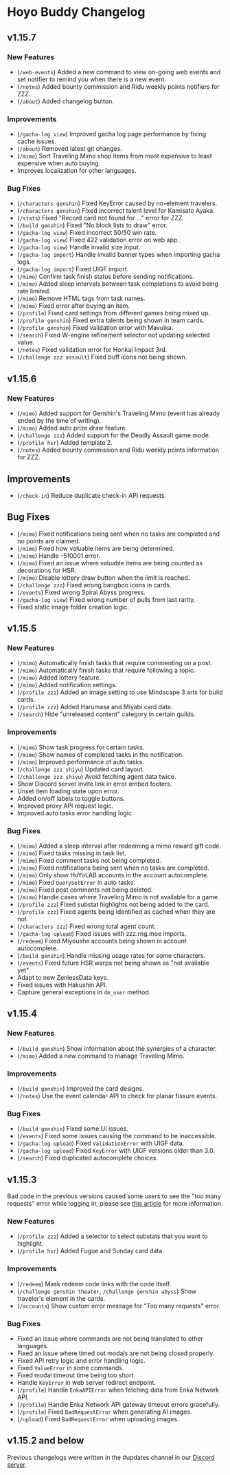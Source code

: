 # Hoyo Buddy Changelog

## v1.15.7

### New Features

- (`/web-events`) Added a new command to view on-going web events and set notifier to remind you when there is a new event.
- (`/notes`) Added bounty commission and Ridu weekly points notifiers for ZZZ.
- (`/about`) Added changelog button.

### Improvements

- (`/gacha-log view`) Improved gacha log page performance by fixing cache issues.
- (`/about`) Removed latest git changes.
- (`/mimo`) Sort Traveling Mimo shop items from most expensive to least expensive when auto buying.
- Improves localization for other languages.
  
### Bug Fixes

- (`/characters genshin`) Fixed KeyError caused by no-element travelers.
- (`/characters genshin`) Fixed incorrect talent level for Kamisato Ayaka.
- (`/stats`) Fixed "Record card not found for ..." error for ZZZ.
- (`/build genshin`) Fixed "No block lists to draw" error.
- (`/gacha-log view`) Fixed incorrect 50/50 win rate.
- (`/gacha-log view`) Fixed 422 validation error on web app.
- (`/gacha-log view`) Handle invalid size input.
- (`/gacha-log import`) Handle invalid banner types when importing gacha logs.
- (`/gacha-log import`) Fixed UIGF import.
- (`/mimo`) Confirm task finish status before sending notifications.
- (`/mimo`) Added sleep intervals between task completions to avoid being rate limited.
- (`/mimo`) Remove HTML tags from task names.
- (`/mimo`) Fixed error after buying an item.
- (`/profile`) Fixed card settings from different games being mixed up.
- (`/profile genshin`) Fixed extra talents being shown in team cards.
- (`/profile genshin`) Fixed validation error with Mavuika.
- (`/search`) Fixed W-engine refinement selector not updating selected value.
- (`/notes`) Fixed validation error for Honkai Impact 3rd.
- (`/challenge zzz assault`) Fixed buff icons not being shown.

## v1.15.6

### New Features

- (`/mimo`) Added support for Genshin's Traveling Mimo (event has already ended by the time of writing).
- (`/mimo`) Added auto prize draw feature.
- (`/challenge zzz`) Added support for the Deadly Assault game mode.
- (`/profile hsr`) Added template 2.
- (`/notes`) Added bounty commission and Ridu weekly points information for ZZZ.

## Improvements

- (`/check-in`) Reduce duplicate check-in API requests.

## Bug Fixes

- (`/mimo`) Fixed notifications being sent when no tasks are completed and no points are claimed.
- (`/mimo`) Fixed how valuable items are being determined.
- (`/mimo`) Handle -510001 error.
- (`/mimo`) Fixed an issue where valuable items are being counted as decorations for HSR.
- (`/mimo`) Disable lottery draw button when the limit is reached.
- (`/challenge zzz`) Fixed wrong bangboo icons in cards.
- (`/events`) Fixed wrong Spiral Abyss progress.
- (`/gacha-log view`) Fixed wrong number of pulls from last rarity.
- Fixed static image folder creation logic.

## v1.15.5

### New Features

- (`/mimo`) Automatically finish tasks that require commenting on a post.
- (`/mimo`) Automatically finish tasks that require following a topic.
- (`/mimo`) Added lottery feature.
- (`/mimo`) Added notification settings.
- (`/profile zzz`) Added an image setting to use Mindscape 3 arts for build cards.
- (`/profile zzz`) Added Harumasa and Miyabi card data.
- (`/search`) Hide "unreleased content" category in certain guilds.

### Improvements

- (`/mimo`) Show task progress for certain tasks.
- (`/mimo`) Show names of completed tasks in the notification.
- (`/mimo`) Improved performance of auto tasks.
- (`/challenge zzz shiyu`) Updated card layout.
- (`/challenge zzz shiyu`) Avoid fetching agent data twice.
- Show Discord server invite link in error embed footers.
- Unset item loading state upon error.
- Added on/off labels to toggle buttons.
- Improved proxy API request logic.
- Improved auto tasks error handling logic.

### Bug Fixes

- (`/mimo`) Added a sleep interval after redeeming a mimo reward gift code.
- (`/mimo`) Fixed tasks missing in task list.
- (`/mimo`) Fixed comment tasks not being completed.
- (`/mimo`) Fixed notifications being sent when no tasks are completed.
- (`/mimo`) Only show HoYoLAB accounts in the account autocomplete.
- (`/mimo`) Fixed `QuerySetError` in auto tasks.
- (`/mimo`) Fixed post comments not being deleted.
- (`/mimo`) Handle cases where Traveling Mimo is not available for a game.
- (`/profile zzz`) Fixed substat highlights not being added to the card.
- (`/profile zzz`) Fixed agents being identified as cached when they are not.
- (`/characters zzz`) Fixed wrong total agent count.
- (`/gacha-log upload`) Fixed issues with zzz.rng.moe imports.
- (`/redeem`) Fixed Miyoushe accounts being shown in account autocomplete.
- (`/build genshin`) Handle missing usage rates for some characters.
- (`/events`) Fixed future HSR warps not being shown as "not available yet".
- Adapt to new ZenlessData keys.
- Fixed issues with Hakushin API.
- Capture general exceptions in `dm_user` method.

## v1.15.4

### New Features

- (`/build genshin`) Show information about the synergies of a character.
- (`/mimo`) Added a new command to manage Traveling Mimo.

### Improvements

- (`/build genshin`) Improved the card designs.
- (`/notes`) Use the event calendar API to check for planar fissure events.

### Bug Fixes

- (`/build genshin`) Fixed some UI issues.
- (`/events`) Fixed some issues causing the command to be inaccessible.
- (`/gacha-log upload`) Fixed `ValidationError` with UIGF data.
- (`/gacha-log upload`) Fixed `KeyError` with UIGF versions older than 3.0.
- (`/search`) Fixed duplicated autocomplete choices.

## v1.15.3

Bad code in the previous versions caused some users to see the "too many requests" error while logging in, please see
[this article](https://link.seria.moe/kky283) for more information.

### New Features

- (`/profile zzz`) Added a selector to select substats that you want to highlight.
- (`/profile hsr`) Added Fugue and Sunday card data.

### Improvements

- (`/redeem`) Mask redeem code links with the code itself.
- (`/challenge genshin theater`, `/challenge genshin abyss`) Show traveler's element in the cards.
- (`/accounts`) Show custom error message for "Too many requests" error.

### Bug Fixes

- Fixed an issue where commands are not being translated to other languages.
- Fixed an issue where timed out modals are not being closed properly.
- Fixed API retry logic and error handling logic.
- Fixed `ValueError` in some commands.
- Fixed modal timeout time being too short.
- Handle `KeyError` in web server redirect endpoint.
- (`/profile`) Handle `EnkaAPIError` when fetching data from Enka Network API.
- (`/profile`) Handle Enka Network API gateway timeout errors gracefully.
- (`/profile`) Fixed `BadRequestError` when generating AI images.
- (`/upload`) Fixed `BadRequestError` when uploading images.

## v1.15.2 and below

Previous changelogs were written in the #updates channel in our [Discord server](https://link.seria.moe/hb-dc).
